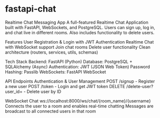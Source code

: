 # fastapi-chat
Realtime Chat Messaging App
A full-featured Realtime Chat Application built with FastAPI, WebSockets, and PostgreSQL. Users can sign up, log in, and chat live in different rooms. Also includes functionality to delete users.

Features
User Registration & Login with JWT Authentication
Realtime Chat with WebSocket support
Join chat rooms
Delete user functionality
Clean architecture (routers, services, utils, schemas)

 Tech Stack
Backend: FastAPI (Python)
Database: PostgreSQL + SQLAlchemy (Async)
Authentication: JWT (JSON Web Token)
Password Hashing: Passlib
WebSockets: FastAPI WebSocket

API Endpoints
Authentication & User Management
POST /signup - Register a new user
POST /token - Login and get JWT token
DELETE /delete-user?user_id=<UUID> - Delete user by ID

WebSocket Chat
ws://localhost:8000/ws/chat/{room_name}/{username}
Connects the user to a room and enables real-time chatting
Messages are broadcast to all connected users in that room
